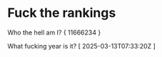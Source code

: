 # Fuck the rankings

Who the hell am I?
{ 11666234 }

What fucking year is it?
[ 2025-03-13T07:33:20Z ]
